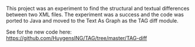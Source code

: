 This project was an experiment to find the structural and textual differences between two XML files. The experiment was a success and the code was ported to Java and moved to the Text As Graph as the TAG diff module.

See for the new code here: 
https://github.com/HuygensING/TAG/tree/master/TAG-diff
